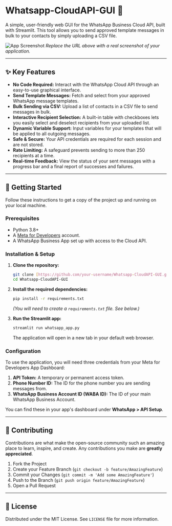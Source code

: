 # Whatsapp-CloudAPI-GUI 📱

A simple, user-friendly web GUI for the WhatsApp Business Cloud API, built with Streamlit. This tool allows you to send approved template messages in bulk to your contacts by simply uploading a CSV file.

![App Screenshot](https://i.imgur.com/your-screenshot-url.png)
_Replace the URL above with a real screenshot of your application._

---

## ✨ Key Features

- **No Code Required:** Interact with the WhatsApp Cloud API through an easy-to-use graphical interface.
- **Send Template Messages:** Fetch and select from your approved WhatsApp message templates.
- **Bulk Sending via CSV:** Upload a list of contacts in a CSV file to send messages in bulk.
- **Interactive Recipient Selection:** A built-in table with checkboxes lets you easily select and deselect recipients from your uploaded list.
- **Dynamic Variable Support:** Input variables for your templates that will be applied to all outgoing messages.
- **Safe & Secure:** Your API credentials are required for each session and are not stored.
- **Rate Limiting:** A safeguard prevents sending to more than 250 recipients at a time.
- **Real-time Feedback:** View the status of your sent messages with a progress bar and a final report of successes and failures.

---

## 🚀 Getting Started

Follow these instructions to get a copy of the project up and running on your local machine.

### Prerequisites

- Python 3.8+
- A [Meta for Developers](https://developers.facebook.com/) account.
- A WhatsApp Business App set up with access to the Cloud API.

### Installation & Setup

1.  **Clone the repository:**

    ```bash
    git clone [https://github.com/your-username/Whatsapp-CloudAPI-GUI.git](https://github.com/your-username/Whatsapp-CloudAPI-GUI.git)
    cd Whatsapp-CloudAPI-GUI
    ```

2.  **Install the required dependencies:**

    ```bash
    pip install -r requirements.txt
    ```

    _(You will need to create a `requirements.txt` file. See below.)_

3.  **Run the Streamlit app:**
    ```bash
    streamlit run whatsapp_app.py
    ```
    The application will open in a new tab in your default web browser.

### Configuration

To use the application, you will need three credentials from your Meta for Developers App Dashboard:

1.  **API Token:** A temporary or permanent access token.
2.  **Phone Number ID:** The ID for the phone number you are sending messages from.
3.  **WhatsApp Business Account ID (WABA ID):** The ID of your main WhatsApp Business Account.

You can find these in your app's dashboard under **WhatsApp > API Setup**.

---

## 🤝 Contributing

Contributions are what make the open-source community such an amazing place to learn, inspire, and create. Any contributions you make are **greatly appreciated**.

1.  Fork the Project
2.  Create your Feature Branch (`git checkout -b feature/AmazingFeature`)
3.  Commit your Changes (`git commit -m 'Add some AmazingFeature'`)
4.  Push to the Branch (`git push origin feature/AmazingFeature`)
5.  Open a Pull Request

---

## 📄 License

Distributed under the MIT License. See `LICENSE` file for more information.
